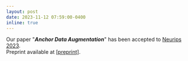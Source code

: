 ```yaml
---
layout: post
date: 2023-11-12 07:59:00-0400
inline: true
---
```


Our paper "<b><i>Anchor Data Augmentation</i></b>" has been accepted to <a href="https://neurips.cc/Conferences/2023">Neurips 2023</a>.<br>
Preprint available at <a href="https://arxiv.org/abs/2311.06965">[preprint]</a>.
